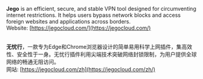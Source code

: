 **Jego** is an efficient, secure, and stable VPN tool designed for circumventing internet restrictions. It helps users bypass network blocks and access foreign websites and applications across borders. <br />
Website: [https://jegocloud.com/](https://jegocloud.com/)<br /><br />

**无忧行**，一款专为Edge和Chrome浏览器设计的简单易用科学上网插件，集高效性、安全性于一身。无忧行插件利用尖端技术突破网络封锁限制，为用户提供全球网络的畅通无阻访问。<br />
网站: [https://jegocloud.com/zh](https://jegocloud.com/zh/)
